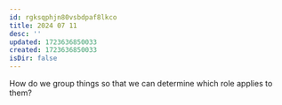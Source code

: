 ```yaml
---
id: rgksqphjn80vsbdpaf8lkco
title: 2024 07 11
desc: ''
updated: 1723636850033
created: 1723636850033
isDir: false
---
```

How do we group things so that we can determine which role applies to them?